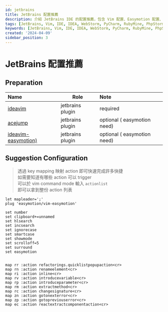 ```yaml
---
id: jetbrains
title: JetBrains 配置推薦
description: 介紹 JetBrains IDE 的配置推薦，包含 Vim 配置、Easymotion 配置、Refactor 配置
tags: [JetBrains, Vim, IDE, IDEA, WebStorm, PyCharm, RubyMine, PhpStorm, AppCode, CLion, DataGrip, GoLand, Rider, Android Studio, WebStorm, PyCharm, RubyMine, PhpStorm, AppCode, CLion, DataGrip, GoLand, Rider, Android Studio]
keywords: [JetBrains, Vim, IDE, IDEA, WebStorm, PyCharm, RubyMine, PhpStorm, AppCode, CLion, DataGrip, GoLand, Rider, Android Studio, WebStorm, PyCharm, RubyMine, PhpStorm, AppCode, CLion, DataGrip, GoLand, Rider, Android Studio]
created: '2024-04-09'
sidebar_position: 3
---
```


# JetBrains 配置推薦

## Preparation

| Name                                                                                 | Role             | Note                        |
| :----------------------------------------------------------------------------------- | ---------------- | :-------------------------- |
| [ideavim](https://plugins.jetbrains.com/plugin/164-ideavim)                          | jetbrains plugin | required                    |
| [acejump](https://plugins.jetbrains.com/plugin/7086-acejump)                         | jetbrains plugin | optional ( easymotion need) |
| [ideavim-easymotion)](https://plugins.jetbrains.com/plugin/13360-ideavim-easymotion) | jetbrains plugin | optional ( easymotion need) |

## Suggestion Configuration

> 透過 key mapping 映射 action 即可快速完成許多快捷  
> 如需要知道有哪些 action 可以 trigger  
> 可以於 vim command mode 輸入 `actionlist`  
> 即可以拿到整份 action 列表  

```text title="~/.ideavimrc"
let mapleader=';'
plug 'easymotion/vim-easymotion'

set number
set clipboard+=unnamed
set hlsearch
set incsearch
set ignorecase
set smartcase
set showmode
set scrolloff=5
set surround
set easymotion


map rr :action refactorings.quicklistpopupaction<cr>
map rn :action renameelement<cr>
map ri :action inline<cr>
map rv :action introducevariable<cr>
map rp :action introduceparameter<cr>
map rm :action extractmethod<cr>
map rc :action changesignature<cr>
map zn :action gotonexterror<cr>
map zp :action gotopreviouserror<cr>
map ec :action reactextractcomponentaction<cr>
```
